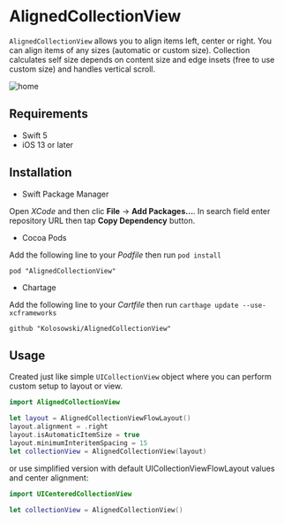 # AlignedCollectionView

`AlignedCollectionView` allows you to align items left, center or right. You can align items of any sizes (automatic or custom size). Collection calculates self size depends on content size and edge insets (free to use custom size) and handles vertical scroll.

![home](https://user-images.githubusercontent.com/51852330/185559041-895e9a8a-441d-4dc3-9d1c-e4490a5e2240.png)


## Requirements
* Swift 5
* iOS 13 or later


## Installation
* Swift Package Manager

Open *XCode* and then clic **File** -> **Add Packages...**. In search field enter repository URL then tap **Copy Dependency** button.

* Cocoa Pods

Add the following line to your *Podfile* then run `pod install`
```
pod "AlignedCollectionView"
```

* Chartage

Add the following line to your *Cartfile* then run `carthage update --use-xcframeworks`
```
github "Kolosowski/AlignedCollectionView"
```

## Usage
Created just like simple `UICollectionView` object where you can perform custom setup to layout or view.
```swift
import AlignedCollectionView

let layout = AlignedCollectionViewFlowLayout()
layout.alignment = .right
layout.isAutomaticItemSize = true
layout.minimumInteritemSpacing = 15
let collectionView = AlignedCollectionView(layout)
```

or use simplified version with default UICollectionViewFlowLayout values and center alignment:
```swift
import UICenteredCollectionView

let collectionView = AlignedCollectionView()
```
